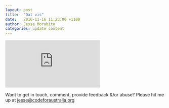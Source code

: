 ```yaml
---
layout: post
title:  "Dat vis"
date:   2016-11-16 11:23:00 +1100
author: Jesse Morabito
categories: update content
---
```


<iframe frameborder="0" src="https://jessemoreburritos.carto.com/builder/f7755794-74a9-11e6-b267-0e3ff518bd15/embed" allowfullscreen webkitallowfullscreen mozallowfullscreen oallowfullscreen msallowfullscreen></iframe>



Want to get in touch, comment, provide feedback &/or abuse? 
Please hit me up at jesse@codeforaustralia.org
